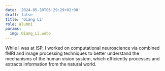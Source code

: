 ```yaml
---
date: '2024-05-10T05:29:29+02:00'
draft: false
title: 'Qiang Li'
role: alumni
params:
  img: Qiang_Li.webp
---
```


While I was at ISP, I worked on computational neuroscience via combined fMRI and image processing techniques to better understand the mechanisms of the human vision system, which efficiently processes and extracts information from the natural world.
